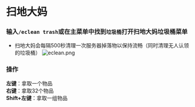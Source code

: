 # 扫地大妈
### **输入`/eclean trash`或在主菜单中找到`垃圾桶`打开扫地大妈垃圾桶菜单**
- 扫地大妈会每隔500秒清理一次服务器掉落物以保持流畅（同时清理无人认领的垃圾桶）
![eclean.png](/assets/plugins/eclean/0.png)
### 操作
**左键**：拿取一个物品<br>
**右键**：拿取32个物品<br>
**Shift+左键**：拿取一组物品<br>